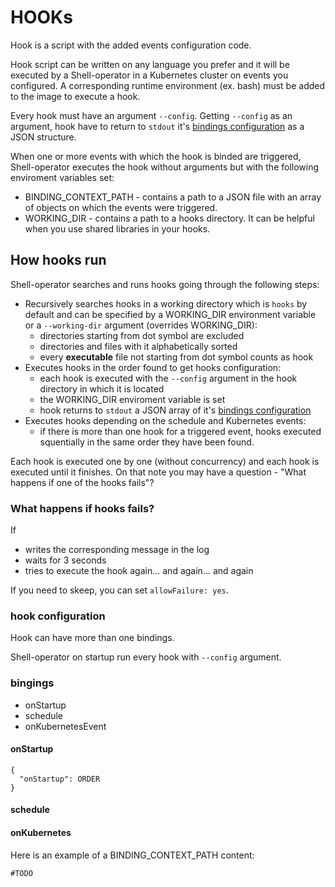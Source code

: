 # HOOKs

Hook is a script with the added events configuration code.

Hook script can be written on any language you prefer and it will be executed by a Shell-operator in a Kubernetes cluster on events you configured. A corresponding runtime environment (ex. bash) must be added to the image to execute a hook.

Every hook must have an argument `--config`. Getting `--config` as an argument, hook have to return to `stdout` it's [bindings configuration](#bindings) as a JSON structure.

When one or more events with which the hook is binded are triggered, Shell-operator executes the hook without arguments but with the following enviroment variables set:
- BINDING_CONTEXT_PATH - contains a path to a JSON file with an array of objects on which the events were triggered.
- WORKING_DIR - contains a path to a hooks directory. It can be helpful when you use shared libraries in your hooks.

## How hooks run

Shell-operator searches and runs hooks going through the following steps:
- Recursively searches hooks in a working directory which is `hooks` by default and can be specified by a WORKING_DIR environment variable or a `--working-dir` argument (overrides WORKING_DIR):
    - directories starting from dot symbol are excluded
    - directories and files with it alphabetically sorted
    - every **executable** file not starting from dot symbol counts as hook
- Executes hooks in the order found to get hooks configuration:
    - each hook is executed with the `--config` argument in the hook directory in which it is located
    - the WORKING_DIR enviroment variable is set
    - hook returns to `stdout` a JSON array of it's [bindings configuration](#bindings)
- Executes hooks depending on the schedule and Kubernetes events:
    - if there is more than one hook for a triggered event, hooks executed squentially in the same order they have been found.

Each hook is executed one by one (without concurrency) and each hook is executed until it finishes. On that note you may have a question - "What happens if one of the hooks fails"?

### What happens if hooks fails?

If
- writes the corresponding message in the log
- waits for 3 seconds
- tries to execute the hook again... and again... and again

If you need to skeep, you can set `allowFailure: yes`.


### hook configuration

Hook can have more than one bindings.

Shell-operator on startup run every hook with `--config` argument.



### bingings

* onStartup
* schedule
* onKubernetesEvent

#### onStartup

```
{
  "onStartup": ORDER
}
```



#### schedule



#### onKubernetes


Here is an example of a BINDING_CONTEXT_PATH content:
```
#TODO
```
